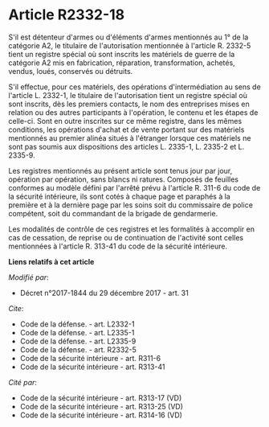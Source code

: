 # Article R2332-18

S'il est détenteur d'armes ou d'éléments d'armes mentionnés au 1° de la catégorie A2, le titulaire de l'autorisation
mentionnée à l'article R. 2332-5 tient un registre spécial où sont inscrits les matériels de guerre de la catégorie A2 mis en
fabrication, réparation, transformation, achetés, vendus, loués, conservés ou détruits. 

S'il effectue, pour ces matériels, des opérations d'intermédiation au sens de l'article L. 2332-1, le titulaire de
l'autorisation tient un registre spécial où sont inscrits, dès les premiers contacts, le nom des entreprises mises en
relation ou des autres participants à l'opération, le contenu et les étapes de celle-ci. Sont en outre inscrites sur ce même
registre, dans les mêmes conditions, les opérations d'achat et de vente portant sur des matériels mentionnés au premier
alinéa situés à l'étranger lorsque ces matériels ne sont pas soumis aux dispositions des articles L. 2335-1, L. 2335-2 et L.
2335-9. 

Les registres mentionnés au présent article sont tenus jour par jour, opération par opération, sans blancs ni ratures.
Composés de feuilles conformes au modèle défini par l'arrêté prévu à l'article R. 311-6 du code de la sécurité intérieure,
ils sont cotés à chaque page et paraphés à la première et à la dernière page par les soins soit du commissaire de police
compétent, soit du commandant de la brigade de gendarmerie. 

Les modalités de contrôle de ces registres et les formalités à accomplir en cas de cessation, de reprise ou de continuation
de l'activité sont celles mentionnées à l'article R. 313-41 du code de la sécurité intérieure.

**Liens relatifs à cet article**

_Modifié par_:

  - Décret n°2017-1844 du 29 décembre 2017 - art. 31

_Cite_:

  - Code de la défense. - art. L2332-1
  - Code de la défense. - art. L2335-1
  - Code de la défense. - art. L2335-9
  - Code de la défense. - art. R2332-5
  - Code de la sécurité intérieure - art. R311-6
  - Code de la sécurité intérieure - art. R313-41

_Cité par_:

  - Code de la sécurité intérieure - art. R313-17 (VD)
  - Code de la sécurité intérieure - art. R313-25 (VD)
  - Code de la sécurité intérieure - art. R314-16 (VD)
